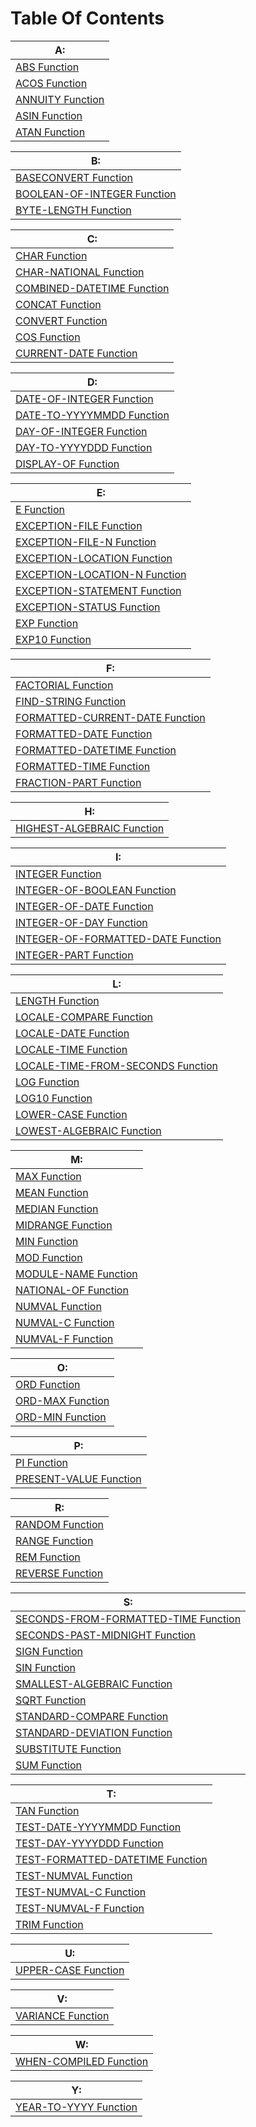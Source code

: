 # Table Of Contents

| A:                                           |
| -------------------------------------------- |
| [ABS Function ](/docs/intrinsics/ABS)        |
| [ACOS Function ](/docs/intrinsics/ACOS)      |
| [ANNUITY Function](/docs/intrinsics/ANNUITY) |
| [ASIN Function ](/docs/intrinsics/ASIN)      |
| [ATAN Function ](/docs/intrinsics/ATAN)      |

| B:                                                                 |
| ------------------------------------------------------------------ |
| [BASECONVERT Function ](/docs/intrinsics/BASECONVERT)              |
| [BOOLEAN-OF-INTEGER Function](/docs/intrinsics/BOOLEAN-OF-INTEGER) |
| [BYTE-LENGTH Function ](/docs/intrinsics/BYTE-LENGTH)              |

| C:                                                               |
| ---------------------------------------------------------------- |
| [CHAR Function ](/docs/intrinsics/CHAR)                          |
| [CHAR-NATIONAL Function ](/docs/intrinsics/CHAR-NATIONAL)        |
| [COMBINED-DATETIME Function](/docs/intrinsics/COMBINED-DATETIME) |
| [CONCAT Function ](/docs/intrinsics/CONCAT)                      |
| [CONVERT Function ](/docs/intrinsics/CONVERT)                    |
| [COS Function ](/docs/intrinsics/COS)                            |
| [CURRENT-DATE Function ](/docs/intrinsics/CURRENT-DATE)          |

| D:                                                             |
| -------------------------------------------------------------- |
| [DATE-OF-INTEGER Function ](/docs/intrinsics/DATE-OF-INTEGER)  |
| [DATE-TO-YYYYMMDD Function](/docs/intrinsics/DATE-TO-YYYYMMDD) |
| [DAY-OF-INTEGER Function ](/docs/intrinsics/DAY-OF-INTEGER)    |
| [DAY-TO-YYYYDDD Function ](/docs/intrinsics/DAY-TO-YYYYDDD)    |
| [DISPLAY-OF Function ](/docs/intrinsics/DISPLAY-OF)            |

| E:                                                                     |
| ---------------------------------------------------------------------- |
| [E Function ](/docs/intrinsics/E)                                      |
| [EXCEPTION-FILE Function ](/docs/intrinsics/EXCEPTION-FILE)            |
| [EXCEPTION-FILE-N Function ](/docs/intrinsics/EXCEPTION-FILE-N)        |
| [EXCEPTION-LOCATION Function ](/docs/intrinsics/EXCEPTION-LOCATION)    |
| [EXCEPTION-LOCATION-N Function](/docs/intrinsics/EXCEPTION-LOCATION-N) |
| [EXCEPTION-STATEMENT Function ](/docs/intrinsics/EXCEPTION-STATEMENT)  |
| [EXCEPTION-STATUS Function ](/docs/intrinsics/EXCEPTION-STATUS)        |
| [EXP Function ](/docs/intrinsics/EXP)                                  |
| [EXP10 Function ](/docs/intrinsics/EXP10)                              |

| F:                                                                         |
| -------------------------------------------------------------------------- |
| [FACTORIAL Function ](/docs/intrinsics/FACTORIAL)                          |
| [FIND-STRING Function ](/docs/intrinsics/FIND-STRING)                      |
| [FORMATTED-CURRENT-DATE Function](/docs/intrinsics/FORMATTED-CURRENT-DATE) |
| [FORMATTED-DATE Function ](/docs/intrinsics/FORMATTED-DATE)                |
| [FORMATTED-DATETIME Function ](/docs/intrinsics/FORMATTED-DATETIME)        |
| [FORMATTED-TIME Function ](/docs/intrinsics/FORMATTED-TIME)                |
| [FRACTION-PART Function ](/docs/intrinsics/FRACTION-PART)                  |

| H:                                                              |
| --------------------------------------------------------------- |
| [HIGHEST-ALGEBRAIC Function](docs/intrinsics/HIGHEST-ALGEBRAIC) |

| I:                                                                               |
| -------------------------------------------------------------------------------- |
| [INTEGER Function ](/docs/intrinsics/INTEGER)                                    |
| [INTEGER-OF-BOOLEAN Function ](/docs/intrinsics/INTEGER-OF-BOOLEAN)              |
| [INTEGER-OF-DATE Function ](/docs/intrinsics/INTEGER-OF-DATE)                    |
| [INTEGER-OF-DAY Function ](/docs/intrinsics/INTEGER-OF-DAY)                      |
| [INTEGER-OF-FORMATTED-DATE Function](/docs/intrinsics/INTEGER-OF-FORMATTED-DATE) |
| [INTEGER-PART Function ](/docs/intrinsics/INTEGER-PART)                          |

| L:                                                                             |
| ------------------------------------------------------------------------------ |
| [LENGTH Function ](/docs/intrinsics/LENGTH)                                    |
| [LOCALE-COMPARE Function ](/docs/intrinsics/LOCALE-COMPARE)                    |
| [LOCALE-DATE Function ](/docs/intrinsics/LOCALE-DATE)                          |
| [LOCALE-TIME Function ](/docs/intrinsics/LOCALE-TIME)                          |
| [LOCALE-TIME-FROM-SECONDS Function](/docs/intrinsics/LOCALE-TIME-FROM-SECONDS) |
| [LOG Function ](/docs/intrinsics/LOG)                                          |
| [LOG10 Function ](/docs/intrinsics/LOG10)                                      |
| [LOWER-CASE Function ](/docs/intrinsics/LOWER-CASE)                            |
| [LOWEST-ALGEBRAIC Function ](/docs/intrinsics/LOWEST-ALGEBRAIC)                |

| M:                                                   |
| ---------------------------------------------------- |
| [MAX Function ](/docs/intrinsics/MAX)                |
| [MEAN Function ](/docs/intrinsics/MEAN)              |
| [MEDIAN Function ](/docs/intrinsics/MEDIAN)          |
| [MIDRANGE Function ](/docs/intrinsics/MIDRANGE)      |
| [MIN Function ](/docs/intrinsics/MIN)                |
| [MOD Function ](/docs/intrinsics/MOD)                |
| [MODULE-NAME Function](/docs/intrinsics/MODULE-NAME) |
| [NATIONAL-OF Function](/docs/intrinsics/NATIONAL-OF) |
| [NUMVAL Function ](/docs/intrinsics/NUMVAL)          |
| [NUMVAL-C Function ](/docs/intrinsics/NUMVAL-C)      |
| [NUMVAL-F Function ](/docs/intrinsics/NUMVAL-F)      |

| O:                                           |
| -------------------------------------------- |
| [ORD Function ](/docs/intrinsics/ORD)        |
| [ORD-MAX Function](/docs/intrinsics/ORD-MAX) |
| [ORD-MIN Function](/docs/intrinsics/ORD-MIN) |

| P:                                                       |
| -------------------------------------------------------- |
| [PI Function ](/docs/intrinsics/PI)                      |
| [PRESENT-VALUE Function](/docs/intrinsics/PRESENT-VALUE) |

| R:                                           |
| -------------------------------------------- |
| [RANDOM Function ](/docs/intrinsics/RANDOM)  |
| [RANGE Function ](/docs/intrinsics/RANGE)    |
| [REM Function ](/docs/intrinsics/REM)        |
| [REVERSE Function](/docs/intrinsics/REVERSE) |

| S:                                                                                   |
| ------------------------------------------------------------------------------------ |
| [SECONDS-FROM-FORMATTED-TIME Function](/docs/intrinsics/SECONDS-FROM-FORMATTED-TIME) |
| [SECONDS-PAST-MIDNIGHT Function ](/docs/intrinsics/SECONDS-PAST-MIDNIGHT)            |
| [SIGN Function ](/docs/intrinsics/SIGN)                                              |
| [SIN Function ](/docs/intrinsics/SIN)                                                |
| [SMALLEST-ALGEBRAIC Function ](/docs/intrinsics/SMALLEST-ALGEBRAIC)                  |
| [SQRT Function ](/docs/intrinsics/SQRT)                                              |
| [STANDARD-COMPARE Function ](/docs/intrinsics/STANDARD-COMPARE)                      |
| [STANDARD-DEVIATION Function ](/docs/intrinsics/STANDARD-DEVIATION)                  |
| [SUBSTITUTE Function ](/docs/intrinsics/SUBSTITUTE)                                  |
| [SUM Function ](/docs/intrinsics/SUM)                                                |

| T:                                                                           |
| ---------------------------------------------------------------------------- |
| [TAN Function ](/docs/intrinsics/TAN)                                        |
| [TEST-DATE-YYYYMMDD Function ](/docs/intrinsics/TEST-DATE-YYYYMMDD)          |
| [TEST-DAY-YYYYDDD Function ](/docs/intrinsics/TEST-DAY-YYYYDDD)              |
| [TEST-FORMATTED-DATETIME Function](/docs/intrinsics/TEST-FORMATTED-DATETIME) |
| [TEST-NUMVAL Function ](/docs/intrinsics/TEST-NUMVAL)                        |
| [TEST-NUMVAL-C Function ](/docs/intrinsics/TEST-NUMVAL-C)                    |
| [TEST-NUMVAL-F Function ](/docs/intrinsics/TEST-NUMVAL-F)                    |
| [TRIM Function ](/docs/intrinsics/TRIM)                                      |

| U:                                                 |
| -------------------------------------------------- |
| [UPPER-CASE Function](/docs/intrinsics/UPPER-CASE) |

| V:                                             |
| ---------------------------------------------- |
| [VARIANCE Function](/docs/intrinsics/VARIANCE) |

| W:                                                       |
| -------------------------------------------------------- |
| [WHEN-COMPILED Function](/docs/intrinsics/WHEN-COMPILED) |

| Y:                                                     |
| ------------------------------------------------------ |
| [YEAR-TO-YYYY Function](/docs/intrinsics/YEAR-TO-YYYY) |
